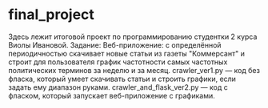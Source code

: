# final_project
Здесь лежит итоговой проект по программированию студентки 2 курса Виолы Ивановой.
Задание: Веб-приложение: с определённой периодичностью скачивает новые статьи из газеты "Коммерсант" и строит для пользователя график частотности самых частотных политических терминов за неделю и за месяц.
crawler_ver1.py — код без фласка, который умеет скачивать статьи и строить графики, если задать ему диапазон руками.
crawler_and_flask_ver2.py — код с фласком, который запускает веб-приложение с графиками. 
